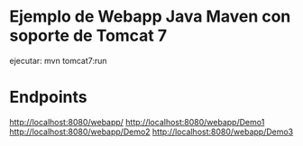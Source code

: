 # Ejemplo de Webapp Java Maven con soporte de Tomcat 7
ejecutar: 
mvn tomcat7:run
# Endpoints
[http://localhost:8080/webapp/](http://localhost:8080/webapp/)
[http://localhost:8080/webapp/Demo1](http://localhost:8080/webapp/Demo1)
[http://localhost:8080/webapp/Demo2](http://localhost:8080/webapp/Demo2)
[http://localhost:8080/webapp/Demo3](http://localhost:8080/webapp/Demo3)
